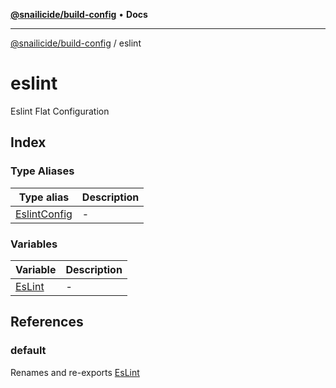 [**@snailicide/build-config**](../README.md) • **Docs**

---

[@snailicide/build-config](../README.md) / eslint

# eslint

Eslint Flat Configuration

## Index

### Type Aliases

| Type alias                                   | Description |
| -------------------------------------------- | ----------- |
| [EslintConfig](type-aliases/EslintConfig.md) | -           |

### Variables

| Variable                      | Description |
| ----------------------------- | ----------- |
| [EsLint](variables/EsLint.md) | -           |

## References

### default

Renames and re-exports [EsLint](variables/EsLint.md)
